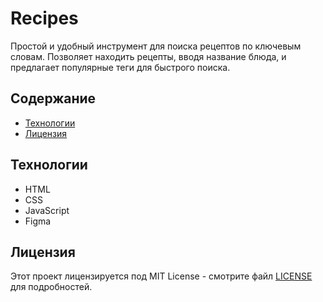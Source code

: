 # Recipes

Простой и удобный инструмент для поиска рецептов по ключевым словам. Позволяет находить рецепты, вводя название блюда, и предлагает популярные теги для быстрого поиска.

## Содержание

- [Технологии](#технологии)
- [Лицензия](#лицензия)

## Технологии

- HTML
- CSS
- JavaScript
- Figma

## Лицензия

Этот проект лицензируется под MIT License - смотрите файл [LICENSE](LICENSE.txt) для подробностей.